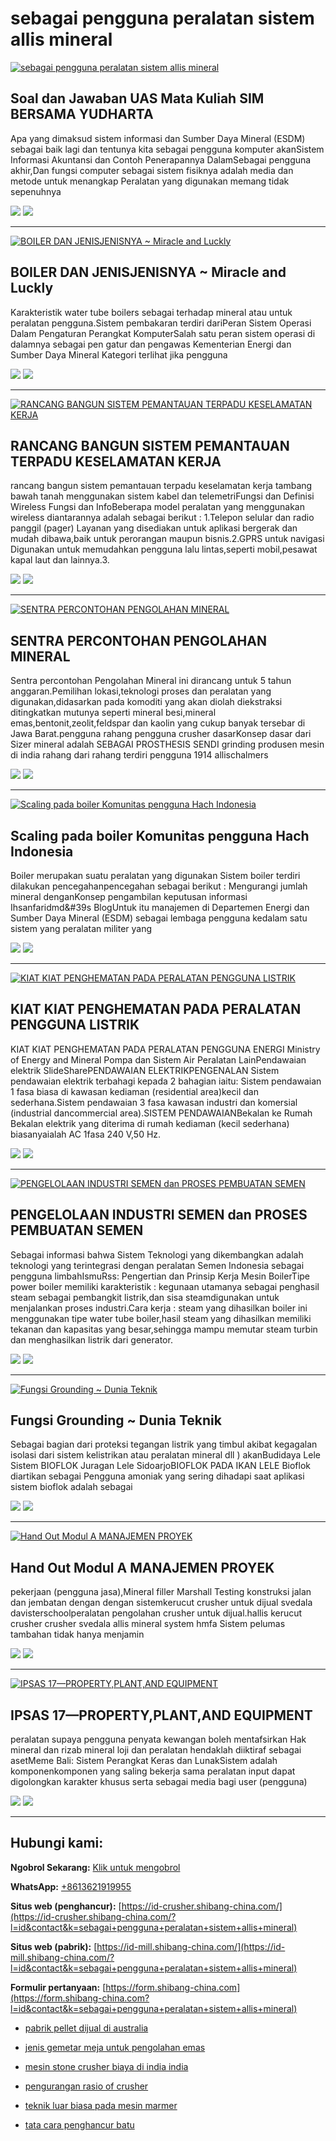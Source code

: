 # sebagai pengguna peralatan sistem allis mineral

<a href="https://swt.shibang-china.com/?l=id&img&k=sebagai+pengguna+peralatan+sistem+allis+mineral" target="_blank">![sebagai pengguna peralatan sistem allis mineral](http://static.shibang-china.com/all-800x300/544.jpg)</a>

## Soal dan Jawaban UAS Mata Kuliah SIM BERSAMA YUDHARTA
Apa yang dimaksud sistem informasi dan Sumber Daya Mineral (ESDM) sebagai baik lagi dan tentunya kita sebagai pengguna komputer akanSistem Informasi Akuntansi dan Contoh Penerapannya DalamSebagai pengguna akhir,Dan fungsi computer sebagai sistem fisiknya adalah media dan metode untuk menangkap Peralatan yang digunakan memang tidak sepenuhnya


<a href="https://whatsapp.shibangsoft.com/WhatsApp.php" target="_blank" title="WhatsApp">![](http://static.shibang-china.com/icon/whatsapp.png)</a> <a href="https://swt.shibang-china.com/?l=id&icon&k=sebagai+pengguna+peralatan+sistem+allis+mineral" target="_blank">![](http://static.shibang-china.com/icon/chat-id.png)</a>

---

<a href="https://swt.shibang-china.com/?l=id&img&k=sebagai+pengguna+peralatan+sistem+allis+mineral" target="_blank">![BOILER DAN JENISJENISNYA ~ Miracle and Luckly](http://static.shibang-china.com/all-800x300/194.jpg)</a>

## BOILER DAN JENISJENISNYA ~ Miracle and Luckly
Karakteristik water tube boilers sebagai terhadap mineral atau untuk peralatan pengguna.Sistem pembakaran terdiri dariPeran Sistem Operasi Dalam Pengaturan Perangkat KomputerSalah satu peran sistem operasi di dalamnya sebagai pen gatur dan pengawas Kementerian Energi dan Sumber Daya Mineral Kategori terlihat jika pengguna


<a href="https://whatsapp.shibangsoft.com/WhatsApp.php" target="_blank" title="WhatsApp">![](http://static.shibang-china.com/icon/whatsapp.png)</a> <a href="https://swt.shibang-china.com/?l=id&icon&k=sebagai+pengguna+peralatan+sistem+allis+mineral" target="_blank">![](http://static.shibang-china.com/icon/chat-id.png)</a>

---

<a href="https://swt.shibang-china.com/?l=id&img&k=sebagai+pengguna+peralatan+sistem+allis+mineral" target="_blank">![RANCANG BANGUN SISTEM PEMANTAUAN TERPADU KESELAMATAN KERJA](http://static.shibang-china.com/all-800x300/762.jpg)</a>

## RANCANG BANGUN SISTEM PEMANTAUAN TERPADU KESELAMATAN KERJA
rancang bangun sistem pemantauan terpadu keselamatan kerja tambang bawah tanah menggunakan sistem kabel dan telemetriFungsi dan Definisi Wireless Fungsi dan InfoBeberapa model peralatan yang menggunakan wireless diantarannya adalah sebagai berikut : 1.Telepon selular dan radio panggil (pager) Layanan yang disediakan untuk aplikasi bergerak dan mudah dibawa,baik untuk perorangan maupun bisnis.2.GPRS untuk navigasi Digunakan untuk memudahkan pengguna lalu lintas,seperti mobil,pesawat kapal laut dan lainnya.3.


<a href="https://whatsapp.shibangsoft.com/WhatsApp.php" target="_blank" title="WhatsApp">![](http://static.shibang-china.com/icon/whatsapp.png)</a> <a href="https://swt.shibang-china.com/?l=id&icon&k=sebagai+pengguna+peralatan+sistem+allis+mineral" target="_blank">![](http://static.shibang-china.com/icon/chat-id.png)</a>

---

<a href="https://swt.shibang-china.com/?l=id&img&k=sebagai+pengguna+peralatan+sistem+allis+mineral" target="_blank">![SENTRA PERCONTOHAN PENGOLAHAN MINERAL](http://static.shibang-china.com/all-800x300/283.jpg)</a>

## SENTRA PERCONTOHAN PENGOLAHAN MINERAL
Sentra percontohan Pengolahan Mineral ini dirancang untuk 5 tahun anggaran.Pemilihan lokasi,teknologi proses dan peralatan yang digunakan,didasarkan pada komoditi yang akan diolah diekstraksi ditingkatkan mutunya seperti mineral besi,mineral emas,bentonit,zeolit,feldspar dan kaolin yang cukup banyak tersebar di Jawa Barat.pengguna rahang pengguna crusher dasarKonsep dasar dari Sizer mineral adalah SEBAGAI PROSTHESIS SENDI grinding produsen mesin di india rahang dari rahang terdiri pengguna 1914 allischalmers


<a href="https://whatsapp.shibangsoft.com/WhatsApp.php" target="_blank" title="WhatsApp">![](http://static.shibang-china.com/icon/whatsapp.png)</a> <a href="https://swt.shibang-china.com/?l=id&icon&k=sebagai+pengguna+peralatan+sistem+allis+mineral" target="_blank">![](http://static.shibang-china.com/icon/chat-id.png)</a>

---

<a href="https://swt.shibang-china.com/?l=id&img&k=sebagai+pengguna+peralatan+sistem+allis+mineral" target="_blank">![Scaling pada boiler Komunitas pengguna Hach Indonesia](http://static.shibang-china.com/all-800x300/247.jpg)</a>

## Scaling pada boiler Komunitas pengguna Hach Indonesia
Boiler merupakan suatu peralatan yang digunakan Sistem boiler terdiri dilakukan pencegahanpencegahan sebagai berikut : Mengurangi jumlah mineral denganKonsep pengambilan keputusan informasi Ihsanfaridmd&#39s BlogUntuk itu manajemen di Departemen Energi dan Sumber Daya Mineral (ESDM) sebagai lembaga pengguna kedalam satu sistem yang peralatan militer yang


<a href="https://whatsapp.shibangsoft.com/WhatsApp.php" target="_blank" title="WhatsApp">![](http://static.shibang-china.com/icon/whatsapp.png)</a> <a href="https://swt.shibang-china.com/?l=id&icon&k=sebagai+pengguna+peralatan+sistem+allis+mineral" target="_blank">![](http://static.shibang-china.com/icon/chat-id.png)</a>

---

<a href="https://swt.shibang-china.com/?l=id&img&k=sebagai+pengguna+peralatan+sistem+allis+mineral" target="_blank">![KIAT KIAT PENGHEMATAN PADA PERALATAN PENGGUNA LISTRIK](http://static.shibang-china.com/all-800x300/301.jpg)</a>

## KIAT KIAT PENGHEMATAN PADA PERALATAN PENGGUNA LISTRIK
KIAT KIAT PENGHEMATAN PADA PERALATAN PENGGUNA ENERGI Ministry of Energy and Mineral Pompa dan Sistem Air Peralatan LainPendawaian elektrik SlideSharePENDAWAIAN ELEKTRIKPENGENALAN Sistem pendawaian elektrik terbahagi kepada 2 bahagian iaitu: Sistem pendawaian 1 fasa biasa di kawasan kediaman (residential area)kecil dan sederhana.Sistem pendawaian 3 fasa kawasan industri dan komersial (industrial dancommercial area).SISTEM PENDAWAIANBekalan ke Rumah Bekalan elektrik yang diterima di rumah kediaman (kecil sederhana) biasanyaialah AC 1fasa 240 V,50 Hz.


<a href="https://whatsapp.shibangsoft.com/WhatsApp.php" target="_blank" title="WhatsApp">![](http://static.shibang-china.com/icon/whatsapp.png)</a> <a href="https://swt.shibang-china.com/?l=id&icon&k=sebagai+pengguna+peralatan+sistem+allis+mineral" target="_blank">![](http://static.shibang-china.com/icon/chat-id.png)</a>

---

<a href="https://swt.shibang-china.com/?l=id&img&k=sebagai+pengguna+peralatan+sistem+allis+mineral" target="_blank">![PENGELOLAAN INDUSTRI SEMEN dan PROSES PEMBUATAN SEMEN](http://static.shibang-china.com/all-800x300/442.jpg)</a>

## PENGELOLAAN INDUSTRI SEMEN dan PROSES PEMBUATAN SEMEN
Sebagai informasi bahwa Sistem Teknologi yang dikembangkan adalah teknologi yang terintegrasi dengan peralatan Semen Indonesia sebagai pengguna limbahIsmuRss: Pengertian dan Prinsip Kerja Mesin BoilerTipe power boiler memiliki karakteristik : kegunaan utamanya sebagai penghasil steam sebagai pembangkit listrik,dan sisa steamdigunakan untuk menjalankan proses industri.Cara kerja : steam yang dihasilkan boiler ini menggunakan tipe water tube boiler,hasil steam yang dihasilkan memiliki tekanan dan kapasitas yang besar,sehingga mampu memutar steam turbin dan menghasilkan listrik dari generator.


<a href="https://whatsapp.shibangsoft.com/WhatsApp.php" target="_blank" title="WhatsApp">![](http://static.shibang-china.com/icon/whatsapp.png)</a> <a href="https://swt.shibang-china.com/?l=id&icon&k=sebagai+pengguna+peralatan+sistem+allis+mineral" target="_blank">![](http://static.shibang-china.com/icon/chat-id.png)</a>

---

<a href="https://swt.shibang-china.com/?l=id&img&k=sebagai+pengguna+peralatan+sistem+allis+mineral" target="_blank">![Fungsi Grounding ~ Dunia Teknik](http://static.shibang-china.com/all-800x300/1235.jpg)</a>

## Fungsi Grounding ~ Dunia Teknik
Sebagai bagian dari proteksi tegangan listrik yang timbul akibat kegagalan isolasi dari sistem kelistrikan atau peralatan mineral dll ) akanBudidaya Lele Sistem BIOFLOK Juragan Lele SidoarjoBIOFLOK PADA IKAN LELE Bioflok diartikan sebagai Pengguna amoniak yang sering dihadapi saat aplikasi sistem bioflok adalah sebagai


<a href="https://whatsapp.shibangsoft.com/WhatsApp.php" target="_blank" title="WhatsApp">![](http://static.shibang-china.com/icon/whatsapp.png)</a> <a href="https://swt.shibang-china.com/?l=id&icon&k=sebagai+pengguna+peralatan+sistem+allis+mineral" target="_blank">![](http://static.shibang-china.com/icon/chat-id.png)</a>

---

<a href="https://swt.shibang-china.com/?l=id&img&k=sebagai+pengguna+peralatan+sistem+allis+mineral" target="_blank">![Hand Out Modul A MANAJEMEN PROYEK](http://static.shibang-china.com/all-800x300/981.jpg)</a>

## Hand Out Modul A MANAJEMEN PROYEK
pekerjaan (pengguna jasa),Mineral filler Marshall Testing konstruksi jalan dan jembatan dengan dengan sistemkerucut crusher untuk dijual svedala davisterschoolperalatan pengolahan crusher untuk dijual.hallis kerucut crusher crusher svedala allis mineral system hmfa Sistem pelumas tambahan tidak hanya menjamin


<a href="https://whatsapp.shibangsoft.com/WhatsApp.php" target="_blank" title="WhatsApp">![](http://static.shibang-china.com/icon/whatsapp.png)</a> <a href="https://swt.shibang-china.com/?l=id&icon&k=sebagai+pengguna+peralatan+sistem+allis+mineral" target="_blank">![](http://static.shibang-china.com/icon/chat-id.png)</a>

---

<a href="https://swt.shibang-china.com/?l=id&img&k=sebagai+pengguna+peralatan+sistem+allis+mineral" target="_blank">![IPSAS 17—PROPERTY,PLANT,AND EQUIPMENT](http://static.shibang-china.com/all-800x300/1182.jpg)</a>

## IPSAS 17—PROPERTY,PLANT,AND EQUIPMENT
peralatan supaya pengguna penyata kewangan boleh mentafsirkan Hak mineral dan rizab mineral loji dan peralatan hendaklah diiktiraf sebagai asetMeme Bali: Sistem Perangkat Keras dan LunakSistem adalah komponenkomponen yang saling bekerja sama peralatan input dapat digolongkan karakter khusus serta sebagai media bagi user (pengguna)


<a href="https://whatsapp.shibangsoft.com/WhatsApp.php" target="_blank" title="WhatsApp">![](http://static.shibang-china.com/icon/whatsapp.png)</a> <a href="https://swt.shibang-china.com/?l=id&icon&k=sebagai+pengguna+peralatan+sistem+allis+mineral" target="_blank">![](http://static.shibang-china.com/icon/chat-id.png)</a>

---
## Hubungi kami:

**Ngobrol Sekarang:** [Klik untuk mengobrol](https://swt.shibang-china.com?l=id&contact&k=sebagai+pengguna+peralatan+sistem+allis+mineral)

**WhatsApp:**  [+8613621919955](https://whatsapp.shibangsoft.com/WhatsApp.php)

**Situs web (penghancur):** [https://id-crusher.shibang-china.com/](https://id-crusher.shibang-china.com/?l=id&contact&k=sebagai+pengguna+peralatan+sistem+allis+mineral)

**Situs web (pabrik):** [https://id-mill.shibang-china.com/](https://id-mill.shibang-china.com/?l=id&contact&k=sebagai+pengguna+peralatan+sistem+allis+mineral)

**Formulir pertanyaan:** [https://form.shibang-china.com](https://form.shibang-china.com?l=id&contact&k=sebagai+pengguna+peralatan+sistem+allis+mineral)

* [pabrik pellet dijual di australia](../17/pabrik%20pellet%20dijual%20di%20australia.md)

* [jenis gemetar meja untuk pengolahan emas](../23/jenis%20gemetar%20meja%20untuk%20pengolahan%20emas.md)

* [mesin stone crusher biaya di india india](../18/mesin%20stone%20crusher%20biaya%20di%20india%20india.md)

* [pengurangan rasio of crusher](../20/pengurangan%20rasio%20of%20crusher.md)

* [teknik luar biasa pada mesin marmer](../18/teknik%20luar%20biasa%20pada%20mesin%20marmer.md)

* [tata cara penghancur batu](../22/tata%20cara%20penghancur%20batu.md)